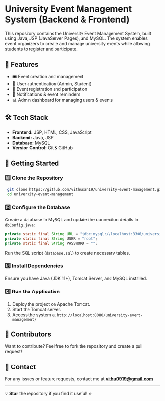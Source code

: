 # University Event Management System (Backend & Frontend)

This repository contains the University Event Management System, built using Java, JSP (JavaServer Pages), and MySQL. The system enables event organizers to create and manage university events while allowing students to register and participate.

## 🚀 Features

- 🎟️ Event creation and management
- 👥 User authentication (Admin, Student)
- 📅 Event registration and participation
- 🔔 Notifications & event reminders
- 📊 Admin dashboard for managing users & events

## 🛠️ Tech Stack

- **Frontend:** JSP, HTML, CSS, JavaScript
- **Backend:** Java, JSP
- **Database:** MySQL
- **Version Control:** Git & GitHub

## 📌 Getting Started

### 1️⃣ Clone the Repository
```bash
 git clone https://github.com/vithusan19/university-event-management.git
 cd university-event-management
```

### 2️⃣ Configure the Database
Create a database in MySQL and update the connection details in `dbConfig.java`:
```java
private static final String URL = "jdbc:mysql://localhost:3306/university_events";
private static final String USER = "root";
private static final String PASSWORD = "";
```
Run the SQL script (`database.sql`) to create necessary tables.

### 3️⃣ Install Dependencies
Ensure you have Java (JDK 11+), Tomcat Server, and MySQL installed.

### 4️⃣ Run the Application
1. Deploy the project on Apache Tomcat.
2. Start the Tomcat server.
3. Access the system at `http://localhost:8080/university-event-management/`


## 👥 Contributors
Want to contribute? Feel free to fork the repository and create a pull request!

## 📧 Contact
For any issues or feature requests, contact me at **vithu0919@gmail.com**

---
💡 **Star** the repository if you find it useful! ⭐

